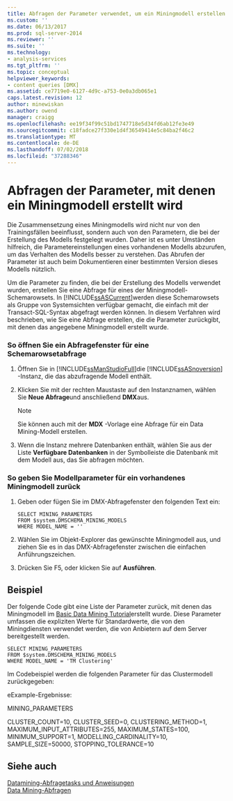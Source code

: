 ```yaml
---
title: Abfragen der Parameter verwendet, um ein Miningmodell erstellen | Microsoft-Dokumentation
ms.custom: ''
ms.date: 06/13/2017
ms.prod: sql-server-2014
ms.reviewer: ''
ms.suite: ''
ms.technology:
- analysis-services
ms.tgt_pltfrm: ''
ms.topic: conceptual
helpviewer_keywords:
- content queries [DMX]
ms.assetid: ce7719e0-6127-4d9c-a753-0e0a3db065e1
caps.latest.revision: 12
author: minewiskan
ms.author: owend
manager: craigg
ms.openlocfilehash: ee19f34f99c51bd1747718e5d34fd6ab12fe3e49
ms.sourcegitcommit: c18fadce27f330e1d4f36549414e5c84ba2f46c2
ms.translationtype: MT
ms.contentlocale: de-DE
ms.lasthandoff: 07/02/2018
ms.locfileid: "37288346"
---
```

# <a name="query-the-parameters-used-to-create-a-mining-model"></a>Abfragen der Parameter, mit denen ein Miningmodell erstellt wird
  Die Zusammensetzung eines Miningmodells wird nicht nur von den Trainingsfällen beeinflusst, sondern auch von den Parametern, die bei der Erstellung des Modells festgelegt wurden. Daher ist es unter Umständen hilfreich, die Parametereinstellungen eines vorhandenen Modells abzurufen, um das Verhalten des Modells besser zu verstehen. Das Abrufen der Parameter ist auch beim Dokumentieren einer bestimmten Version dieses Modells nützlich.  
  
 Um die Parameter zu finden, die bei der Erstellung des Modells verwendet wurden, erstellen Sie eine Abfrage für eines der Miningmodell-Schemarowsets. In [!INCLUDE[ssASCurrent](../../includes/ssascurrent-md.md)]werden diese Schemarowsets als Gruppe von Systemsichten verfügbar gemacht, die einfach mit der Transact-SQL-Syntax abgefragt werden können. In diesem Verfahren wird beschrieben, wie Sie eine Abfrage erstellen, die die Parameter zurückgibt, mit denen das angegebene Miningmodell erstellt wurde.  
  
### <a name="to-open-a-query-window-for-a-schema-rowset-query"></a>So öffnen Sie ein Abfragefenster für eine Schemarowsetabfrage  
  
1.  Öffnen Sie in [!INCLUDE[ssManStudioFull](../../includes/ssmanstudiofull-md.md)]die [!INCLUDE[ssASnoversion](../../includes/ssasnoversion-md.md)] -Instanz, die das abzufragende Modell enthält.  
  
2.  Klicken Sie mit der rechten Maustaste auf den Instanznamen, wählen Sie **Neue Abfrage**und anschließend **DMX**aus.  
  
    > [!NOTE]  
    >  Sie können auch mit der **MDX** -Vorlage eine Abfrage für ein Data Mining-Modell erstellen.  
  
3.  Wenn die Instanz mehrere Datenbanken enthält, wählen Sie aus der Liste **Verfügbare Datenbanken** in der Symbolleiste die Datenbank mit dem Modell aus, das Sie abfragen möchten.  
  
### <a name="to-return-model-parameters-for-an-existing-mining-model"></a>So geben Sie Modellparameter für ein vorhandenes Miningmodell zurück  
  
1.  Geben oder fügen Sie im DMX-Abfragefenster den folgenden Text ein:  
  
    ```  
    SELECT MINING_PARAMETERS  
    FROM $system.DMSCHEMA_MINING_MODELS  
    WHERE MODEL_NAME = ''  
    ```  
  
2.  Wählen Sie im Objekt-Explorer das gewünschte Miningmodell aus, und ziehen Sie es in das DMX-Abfragefenster zwischen die einfachen Anführungszeichen.  
  
3.  Drücken Sie F5, oder klicken Sie auf **Ausführen**.  
  
## <a name="example"></a>Beispiel  
 Der folgende Code gibt eine Liste der Parameter zurück, mit denen das Miningmodell im [Basic Data Mining Tutorial](../../tutorials/basic-data-mining-tutorial.md)erstellt wurde. Diese Parameter umfassen die expliziten Werte für Standardwerte, die von den Miningdiensten verwendet werden, die von Anbietern auf dem Server bereitgestellt werden.  
  
```  
SELECT MINING_PARAMETERS   
FROM $system.DMSCHEMA_MINING_MODELS  
WHERE MODEL_NAME = 'TM Clustering'  
```  
  
 Im Codebeispiel werden die folgenden Parameter für das Clustermodell zurückgegeben:  
  
 eExample-Ergebnisse:  
  
 MINING_PARAMETERS  
  
 CLUSTER_COUNT=10, CLUSTER_SEED=0, CLUSTERING_METHOD=1, MAXIMUM_INPUT_ATTRIBUTES=255, MAXIMUM_STATES=100, MINIMUM_SUPPORT=1, MODELLING_CARDINALITY=10, SAMPLE_SIZE=50000, STOPPING_TOLERANCE=10  
  
## <a name="see-also"></a>Siehe auch  
 [Datamining-Abfragetasks und Anweisungen](data-mining-query-tasks-and-how-tos.md)   
 [Data Mining-Abfragen](data-mining-queries.md)  
  
  
